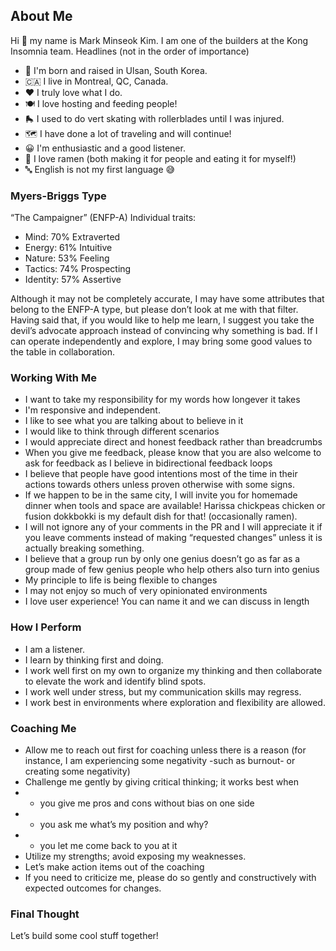 ## About Me

Hi 👋 my name is Mark Minseok Kim. I am one of the builders at the Kong Insomnia team.
Headlines (not in the order of importance)
- 🤙 I'm born and raised in Ulsan, South Korea.
- 🇨🇦 I live in Montreal, QC, Canada.
- ❤️ I truly love what I do.
- 🍽️ I love hosting and feeding people!
- 🛼 I used to do vert skating with rollerblades until I was injured.
- 🗺️ I have done a lot of traveling and will continue!
- 😀 I'm enthusiastic and a good listener.
- 🍜 I love ramen (both making it for people and eating it for myself!)
- 🔤 English is not my first language 😅

### Myers-Briggs Type
“The Campaigner” (ENFP-A)
Individual traits:
- Mind: 70% Extraverted
- Energy: 61% Intuitive
- Nature: 53% Feeling
- Tactics: 74% Prospecting
- Identity: 57% Assertive

Although it may not be completely accurate, I may have some attributes that belong to the ENFP-A type, but please don’t look at me with that filter. Having said that, if you would like to help me learn, I suggest you take the devil’s advocate approach instead of convincing why something is bad. If I can operate independently and explore, I may bring some good values to the table in collaboration.

### Working With Me
- I want to take my responsibility for my words how longever it takes
- I'm responsive and independent.
- I like to see what you are talking about to believe in it
- I would like to think through different scenarios
- I would appreciate direct and honest feedback rather than breadcrumbs
- When you give me feedback, please know that you are also welcome to ask for feedback as I believe in bidirectional feedback loops
- I believe that people have good intentions most of the time in their actions towards others unless proven otherwise with some signs.
- If we happen to be in the same city, I will invite you for homemade dinner when tools and space are available! Harissa chickpeas chicken or fusion dokkbokki is my default dish for that! (occasionally ramen).
- I will not ignore any of your comments in the PR and I will appreciate it if you leave comments instead of making “requested changes” unless it is actually breaking something.
- I believe that a group run by only one genius doesn’t go as far as a group made of few genius people who help others also turn into genius
- My principle to life is being flexible to changes
- I may not enjoy so much of very opinionated environments
- I love user experience! You can name it and we can discuss in length

### How I Perform
- I am a listener.
- I learn by thinking first and doing.
- I work well first on my own to organize my thinking and then collaborate to elevate the work and identify blind spots.
- I work well under stress, but my communication skills may regress.
- I work best in environments where exploration and flexibility are allowed.

### Coaching Me
- Allow me to reach out first for coaching unless there is a reason (for instance, I am experiencing some negativity -such as burnout- or creating some negativity)
- Challenge me gently by giving critical thinking; it works best when
- - you give me pros and cons without bias on one side
- - you ask me what’s my position and why?
- - you let me come back to you at it
- Utilize my strengths; avoid exposing my weaknesses.
- Let’s make action items out of the coaching
- If you need to criticize me, please do so gently and constructively with expected outcomes for changes.

### Final Thought

Let’s build some cool stuff together!
